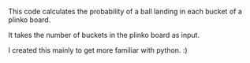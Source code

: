 This code calculates the probability of a ball landing in each bucket of a plinko board. 

It takes the number of buckets in the plinko board as input.

I created this mainly to get more familiar with python. :)
